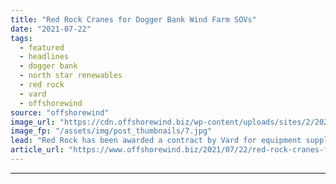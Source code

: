 ```yaml
---
title: "Red Rock Cranes for Dogger Bank Wind Farm SOVs"
date: "2021-07-22"
tags: 
  - featured
  - headlines
  - dogger bank
  - north star renewables
  - red rock
  - vard
  - offshorewind
source: "offshorewind"
image_url: "https://cdn.offshorewind.biz/wp-content/uploads/sites/2/2021/04/06090003/VARD-4-19-and-VARD-4-12-for-North-Star-Renewables_-c-Vard.jpg"
image_fp: "/assets/img/post_thumbnails/7.jpg"
lead: "Red Rock has been awarded a contract by Vard for equipment supply for the"
article_url: "https://www.offshorewind.biz/2021/07/22/red-rock-cranes-for-dogger-bank-wind-farm-sovs/"
---
```


---
